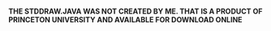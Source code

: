 #### THE STDDRAW.JAVA WAS NOT CREATED BY ME. THAT IS A PRODUCT OF PRINCETON UNIVERSITY AND AVAILABLE FOR DOWNLOAD ONLINE
